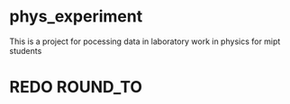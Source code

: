 # phys_experiment
This is a project for pocessing data in laboratory work in physics for mipt students

# REDO ROUND_TO
